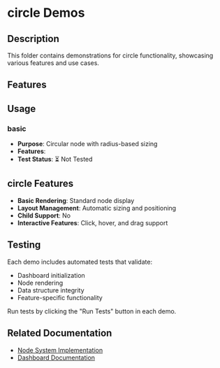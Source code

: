 # circle Demos

## Description

This folder contains demonstrations for circle functionality, showcasing various features and use cases.

## Features



## Usage

### basic
- **Purpose**: Circular node with radius-based sizing
- **Features**: 
- **Test Status**: ⏳ Not Tested

## circle Features

- **Basic Rendering**: Standard node display
- **Layout Management**: Automatic sizing and positioning
- **Child Support**: No
- **Interactive Features**: Click, hover, and drag support

## Testing

Each demo includes automated tests that validate:
- Dashboard initialization
- Node rendering
- Data structure integrity
- Feature-specific functionality

Run tests by clicking the "Run Tests" button in each demo.

## Related Documentation

- [Node System Implementation](../dashboard/implementation-nodes.md)
- [Dashboard Documentation](../dashboard/readme.md)